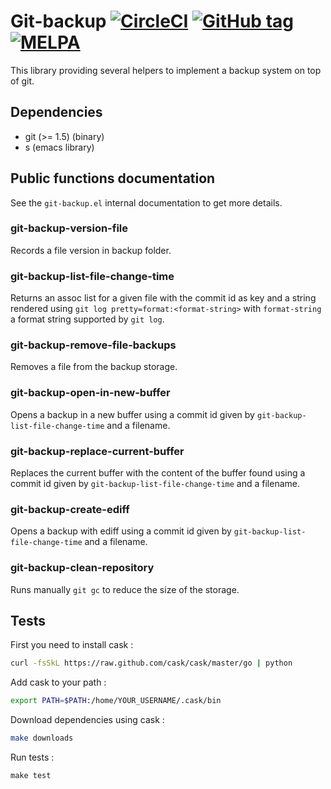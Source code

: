 # Git-backup [![CircleCI](https://circleci.com/gh/antham/git-backup.svg?style=svg)](https://circleci.com/gh/antham/git-backup) [![GitHub tag](https://img.shields.io/github/tag/antham/git-backup.svg)]() [![MELPA](http://melpa.org/packages/git-backup-badge.svg)](http://melpa.org/#/git-backup)

This library providing several helpers to implement a backup system on top of git.

## Dependencies

- git (>= 1.5) (binary)
- s (emacs library)

## Public functions documentation

See the `git-backup.el` internal documentation to get more details.

### git-backup-version-file

Records a file version in backup folder.

### git-backup-list-file-change-time

Returns an assoc list for a given file with the commit id as key and a string rendered using `git log pretty=format:<format-string>` with `format-string` a format string supported by `git log`.

### git-backup-remove-file-backups

Removes a file from the backup storage.

### git-backup-open-in-new-buffer

Opens a backup in a new buffer using a commit id given by `git-backup-list-file-change-time` and a filename.

### git-backup-replace-current-buffer

Replaces the current buffer with the content of the buffer found using a commit id given by `git-backup-list-file-change-time` and a filename.

### git-backup-create-ediff

Opens a backup with ediff using a commit id given by `git-backup-list-file-change-time` and a filename.

### git-backup-clean-repository

Runs manually `git gc` to reduce the size of the storage.

## Tests

First you need to install cask :

```bash
curl -fsSkL https://raw.github.com/cask/cask/master/go | python
```

Add cask to your path :

```bash
export PATH=$PATH:/home/YOUR_USERNAME/.cask/bin
```

Download dependencies using cask :

```bash
make downloads
```

Run tests :

```
make test
```
